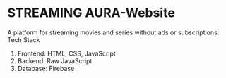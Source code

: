 # STREAMING AURA-Website
A platform for streaming movies and series without ads or subscriptions.
Tech Stack
1. Frontend: HTML, CSS, JavaScript
2. Backend: Raw JavaScript
3. Database: Firebase
